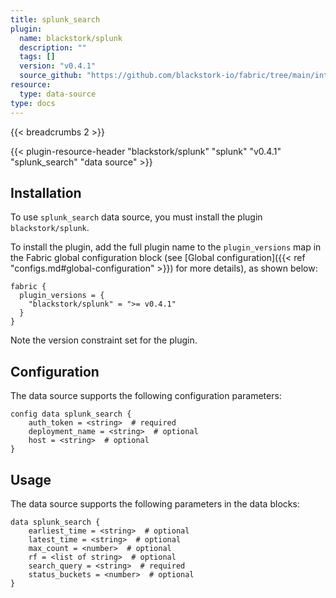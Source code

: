 ```yaml
---
title: splunk_search
plugin:
  name: blackstork/splunk
  description: ""
  tags: []
  version: "v0.4.1"
  source_github: "https://github.com/blackstork-io/fabric/tree/main/internal/splunk/"
resource:
  type: data-source
type: docs
---
```


{{< breadcrumbs 2 >}}

{{< plugin-resource-header "blackstork/splunk" "splunk" "v0.4.1" "splunk_search" "data source" >}}

## Installation

To use `splunk_search` data source, you must install the plugin `blackstork/splunk`.

To install the plugin, add the full plugin name to the `plugin_versions` map in the Fabric global configuration block (see [Global configuration]({{< ref "configs.md#global-configuration" >}}) for more details), as shown below:

```hcl
fabric {
  plugin_versions = {
    "blackstork/splunk" = ">= v0.4.1"
  }
}
```

Note the version constraint set for the plugin.

## Configuration

The data source supports the following configuration parameters:

```hcl
config data splunk_search {
    auth_token = <string>  # required
    deployment_name = <string>  # optional
    host = <string>  # optional
}
```

## Usage

The data source supports the following parameters in the data blocks:

```hcl
data splunk_search {
    earliest_time = <string>  # optional
    latest_time = <string>  # optional
    max_count = <number>  # optional
    rf = <list of string>  # optional
    search_query = <string>  # required
    status_buckets = <number>  # optional
}
```